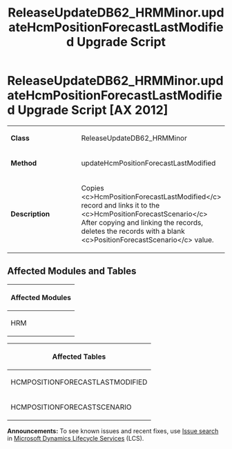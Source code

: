 ﻿---
title: ReleaseUpdateDB62_HRMMinor.updateHcmPositionForecastLastModified Upgrade Script
TOCTitle: ReleaseUpdateDB62_HRMMinor.updateHcmPositionForecastLastModified Upgrade Script
ms:assetid: 888b2855-ff51-829a-088b-e5648d94aa0a
ms:mtpsurl: https://msdn.microsoft.com/en-us/library/Dn702780(v=AX.60)
ms:contentKeyID: 65236235
ms.date: 05/18/2015
mtps_version: v=AX.60
---

# ReleaseUpdateDB62\_HRMMinor.updateHcmPositionForecastLastModified Upgrade Script [AX 2012]


<table>
<colgroup>
<col style="width: 50%" />
<col style="width: 50%" />
</colgroup>
<tbody>
<tr class="odd">
<td><p><strong>Class</strong></p></td>
<td><p>ReleaseUpdateDB62_HRMMinor</p></td>
</tr>
<tr class="even">
<td><p><strong>Method</strong></p></td>
<td><p>updateHcmPositionForecastLastModified</p></td>
</tr>
<tr class="odd">
<td><p><strong>Description</strong></p></td>
<td><p>Copies &lt;c&gt;HcmPositionForecastLastModified&lt;/c&gt; record and links it to the &lt;c&gt;HcmPositionForecastScenario&lt;/c&gt; After copying and linking the records, deletes the records with a blank &lt;c&gt;PositionForecastScenario&lt;/c&gt; value.</p></td>
</tr>
</tbody>
</table>


## Affected Modules and Tables

<table>
<colgroup>
<col style="width: 100%" />
</colgroup>
<thead>
<tr class="header">
<th><p>Affected Modules</p></th>
</tr>
</thead>
<tbody>
<tr class="odd">
<td><p>HRM</p></td>
</tr>
</tbody>
</table>


<table>
<colgroup>
<col style="width: 100%" />
</colgroup>
<thead>
<tr class="header">
<th><p>Affected Tables</p></th>
</tr>
</thead>
<tbody>
<tr class="odd">
<td><p>HCMPOSITIONFORECASTLASTMODIFIED</p></td>
</tr>
<tr class="even">
<td><p>HCMPOSITIONFORECASTSCENARIO</p></td>
</tr>
</tbody>
</table>

  
**Announcements:** To see known issues and recent fixes, use [Issue search](http://go.microsoft.com/fwlink/?linkid=389258) in [Microsoft Dynamics Lifecycle Services](http://go.microsoft.com/fwlink/?linkid=306505) (LCS).

